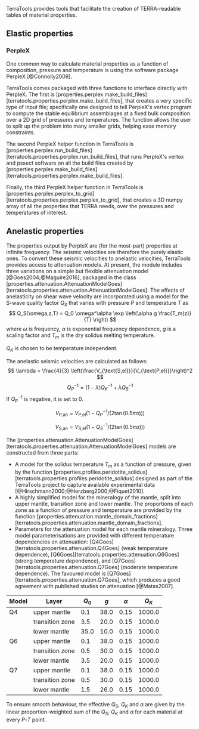 TerraTools provides tools that facilitate the creation of TERRA-readable tables of
material properties.

## Elastic properties
### PerpleX

One common way to calculate material properties as a function of composition,
pressure and temperature is using the software package PerpleX [@Connolly2009].

TerraTools comes packaged with three functions to interface directly with PerpleX.
The first is
[properties.perplex.make_build_files][terratools.properties.perplex.make_build_files],
that creates a very specific type of input file; specifically one designed to tell
PerpleX's vertex program to compute the stable equilibrium assemblages at a 
fixed bulk composition over a 2D grid of pressures and temperatures. The function
allows the user to split up the problem into many smaller grids, helping ease
memory constraints.

The second PerpleX helper function in TerraTools is
[properties.perplex.run_build_files][terratools.properties.perplex.run_build_files],
that runs PerpleX's vertex and pssect software on all the build files created by
[properties.perplex.make_build_files][terratools.properties.perplex.make_build_files].

Finally, the third PerpleX helper function in TerraTools is
[properties.perplex.perplex_to_grid][terratools.properties.perplex.perplex_to_grid],
that creates a 3D numpy array of all the properties that TERRA needs, over the
pressures and temperatures of interest.

## Anelastic properties

The properties output by PerpleX are (for the most-part) properties at
infinite frequency. The seismic velocities are therefore the purely elastic ones.
To convert these seismic velocities to anelastic velocities, TerraTools provides
access to attenuation models. At present, the module includes three variations
on a simple but flexible attenuation model [@Goes2004;@Maguire2016],
packaged in the class
[properties.attenuation.AttenuationModelGoes][terratools.properties.attenuation.AttenuationModelGoes].
The effects of anelasticity on shear wave velocity are incorporated
using a model for the S-wave quality factor $Q_S$ that varies with
pressure $P$ and temperature $T$ as
$$
Q_S(\omega,z,T) = Q_0 \omega^\alpha \exp \left(\alpha g \frac{T_m(z)}{T} \right)
$$
where
$\omega$ is frequency, $\alpha$ is exponential frequency dependence,
$g$ is a scaling factor and
$T_m$ is the dry solidus melting temperature.

$Q_K$ is chosen to be temperature independent.

The anelastic seismic velocities are calculated as follows:
$$
\lambda = \frac{4}{3} \left(\frac{V_{\text{S,el}}}{V_{\text{P,el}}}\right)^2
$$
$$
{Q_P}^{-1} = {(1 - \lambda)}{Q_K}^{-1}  + {\lambda}{Q_S}^{-1} 
$$
If ${Q_P}^{-1}$ is negative, it is set to 0.

$$
V_{\text{P,an}} = V_{\text{P,el}}\left(1 - {Q_P}^{-1}/(2 \tan (0.5 \pi \alpha))\right)
$$

$$
V_{\text{S,an}} = V_{\text{S,el}}\left(1 - {Q_S}^{-1}/(2 \tan (0.5 \pi \alpha))\right)
$$

The [properties.attenuation.AttenuationModelGoes][terratools.properties.attenuation.AttenuationModelGoes]
models are constructed from three parts:

- A model for the solidus temperature $T_m$ as a function of pressure, given by the function
[properties.profiles.peridotite_solidus][terratools.properties.profiles.peridotite_solidus]
designed as part of the TerraTools project to capture available experimental data
[@Hirschmann2000;@Herzberg2000;@Fiquet2010].
- A highly simplified model for the mineralogy of the mantle, split into upper mantle,
transition zone and lower mantle. The proportions of each zone as a function of pressure
and temperature are provided by the function
[properties.attenuation.mantle_domain_fractions][terratools.properties.attenuation.mantle_domain_fractions].
- Parameters for the attenuation model for each mantle mineralogy. 
Three model parameterisations are provided with different temperature dependencies on attenuation: 
[Q4Goes][terratools.properties.attenuation.Q4Goes] (weak temperature dependence),
[Q6Goes][terratools.properties.attenuation.Q6Goes] (strong temperature dependence), and
[Q7Goes][terratools.properties.attenuation.Q7Goes] (moderate temperature dependence).
The favoured model is [Q7Goes][terratools.properties.attenuation.Q7Goes], which produces
a good agreement with published studies on attenuation [@Matas2007].


| Model | Layer           | $Q_0$ | $g$  | $\alpha$ | $Q_K$  |
| ----- | --------------- | ----- | ---- | -------- | ------ |
| Q4    | upper mantle    | 0.1   | 38.0 | 0.15     | 1000.0 |
|       | transition zone | 3.5   | 20.0 | 0.15     | 1000.0 |
|       | lower mantle    | 35.0  | 10.0 | 0.15     | 1000.0 |
| Q6    | upper mantle    | 0.1   | 38.0 | 0.15     | 1000.0 |
|       | transition zone | 0.5   | 30.0 | 0.15     | 1000.0 |
|       | lower mantle    | 3.5   | 20.0 | 0.15     | 1000.0 |
| Q7    | upper mantle    | 0.1   | 38.0 | 0.15     | 1000.0 |
|       | transition zone | 0.5   | 30.0 | 0.15     | 1000.0 |
|       | lower mantle    | 1.5   | 26.0 | 0.15     | 1000.0 |

To ensure smooth behaviour, the effective $Q_S$, $Q_K$ and $\alpha$
are given by the linear proportion-weighted sum of the
$Q_S$, $Q_K$ and $\alpha$ for each material at every $P$-$T$ point.
